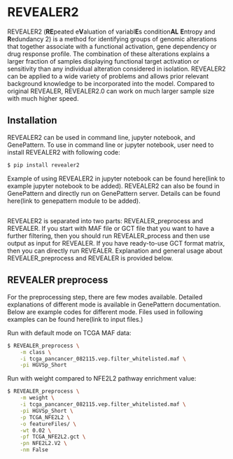 # REVEALER2

REVEALER2 (**RE**peated e**V**aluation of variabl**E**s condition**AL** **E**ntropy and **R**edundancy 2) is a method for identifying groups of genomic alterations that together associate  with a functional activation, gene dependency or drug response profile. The combination of these alterations explains a larger fraction of samples displaying functional target activation or sensitivity than any individual alteration considered in isolation. REVEALER2 can be applied to a wide variety of problems and allows prior relevant background knowledge to be incorporated into the model. Compared to original REVEALER, REVEALER2.0 can work on much larger sample size with much higher speed.

## Installation

REVEALER2 can be used in command line, jupyter notebook, and GenePattern. To use in command line or jupyter notebook, user need to install REVEALER2 with following code:

```bash
$ pip install revealer2
```

Example of using REVEALER2 in jupyter notebook can be found here(link to example jupyter notebook to be added). REVEALER2 can also be found in GenePattern and directly run on GenePattern server. Details can be found here(link to genepattern module to be added).

##

REVEALER2 is separated into two parts: REVEALER_preprocess and REVEALER. If you start with MAF file or GCT file that you want to have a further filtering, then you should run REVEALER_process and then use output as input for REVEALER. If you have ready-to-use GCT format matrix, then you can directly run REVEALER. Explanation and general usage about REVEALER_preprocess and REVEALER is provided below.

## REVEALER preprocess

For the preprocessing step, there are few modes available. Detailed explanations of different mode is available in GenePattern documentation. Below are example codes for different mode. Files used in following examples can be found here(link to input files.)

Run with default mode on TCGA MAF data:

```bash
$ REVEALER_preprocess \
	-m class \
	-i tcga_pancancer_082115.vep.filter_whitelisted.maf \
	-pi HGVSp_Short
```

Run with weight compared to NFE2L2 pathway enrichment value:

```bash
$ REVEALER_preprocess \
	-m weight \
	-i tcga_pancancer_082115.vep.filter_whitelisted.maf \
	-pi HGVSp_Short \
	-p TCGA_NFE2L2 \
	-o featureFiles/ \
	-wt 0.02 \
	-pf TCGA_NFE2L2.gct \
	-pn NFE2L2.V2 \
	-nm False
```